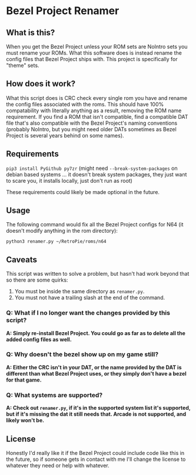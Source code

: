 # Bezel Project Renamer

## What is this?

When you get the Bezel Project unless your ROM sets are NoIntro sets you must rename your ROMs. What this software does is instead rename the config files that Bezel Project ships with. This project is specifically for "theme" sets.

## How does it work?

What this script does is CRC check every single rom you have and rename the config files associated with the roms. This should have 100% compatability with literally anything as a result, removing the ROM name requirement. If you find a ROM that isn't compatible, find a compatible DAT file that's also compatible with the Bezel Project's naming conventions (probably NoIntro, but you might need older DATs sometimes as Bezel Project is several years behind on some names).

## Requirements

`pip3 install PyGithub py7zr` (might need `--break-system-packages` on debian based systems ... it doesn't break system packages, they just want to scare you, it installs locally, just don't run as root)

These requirements could likely be made optional in the future.

## Usage

The following command would fix all the Bezel Project configs for N64 (it doesn't modify anything in the rom directory):

`python3 renamer.py ~/RetroPie/roms/n64`

## Caveats

This script was written to solve a problem, but hasn't had work beyond that so there are some quirks:

1. You must be inside the same directory as `renamer.py`.
2. You must not have a trailing slash at the end of the command.

### Q: What if I no longer want the changes provided by this script?
**A: Simply re-install Bezel Project. You could go as far as to delete all the added config files as well.**

### Q: Why doesn't the bezel show up on my game still?
**A: Either the CRC isn't in your DAT, or the name provided by the DAT is different than what Bezel Project uses, or they simply don't have a bezel for that game.**

### Q: What systems are supported?
**A: Check out `renamer.py`, if it's in the supported system list it's supported, but if it's missing the dat it still needs that. Arcade is not supported, and likely won't be.**

## License

Honestly I'd really like it if the Bezel Project could include code like this in the future, so if someone gets in contact with me I'll change the license to whatever they need or help with whatever.
